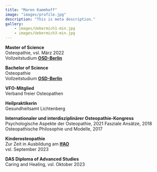 ```yaml
---
title: "Maren Kammhoff"
image: "images/profile.jpg"
description: "This is meta description."
gallery: 
    - images/Uebermich1-min.jpg
    - images/Uebermich3-min.jpg
---
```

  
   
**Master of Science**   
Osteopathie, vsl. März 2022   
Vollzeitstudium **[OSD-Berlin](https://www.osteopathie-schule.de/ "Studium an der OSD")**  
  
**Bachelor of Science**   
Osteopathie <br>
Vollzeitstudium **[OSD-Berlin](https://www.osteopathie-schule.de/ "Studium an der OSD")**  
  
**VFO-Mitglied**  
Verband freier Osteopathen
  
**Heilpraktikerin**  
Gesundheitsamt Lichtenberg  
  
**Internationaler und interdisziplinärer Osteopathie-Kongress**  
Psychologische Aspekte der Osteopathie, 2021
Fasziale Ansätze, 2018  
Osteopathische Philosophie und Modelle, 2017  

**Kinderosteopathie** <br>
Zur Zeit in Ausbildung am **[IfAO](https://www.ifaop.com/postgraduatkurse/kursuebersicht/ "kinderosteopathische Ausbildung")** <br>
vsl. September 2023

**DAS Diploma of Advanced Studies** <br>
Caring and Healing, vsl. Oktober 2023